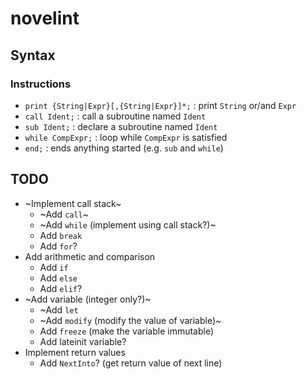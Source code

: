 # novelint

## Syntax

### Instructions
- `print {String|Expr}[,{String|Expr}]*;` : print `String` or/and `Expr`
- `call Ident;` : call a subroutine named `Ident`
- `sub Ident;` : declare a subroutine named `Ident`
- `while CompExpr;` : loop while `CompExpr` is satisfied
- `end;` : ends anything started (e.g. `sub` and `while`)

## TODO
- ~Implement call stack~
    - ~Add `call`~
    - ~Add `while` (implement using call stack?)~
    - Add `break`
    - Add `for`?
- Add arithmetic and comparison
    - Add `if`
    - Add `else`
    - Add `elif`?
- ~Add variable (integer only?)~
    - ~Add `let`
    - ~Add `modify` (modify the value of variable)~
    - Add `freeze` (make the variable immutable)
    - Add lateinit variable?
- Implement return values
    - Add `NextInto`? (get return value of next line)
